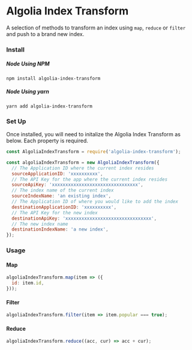 # Algolia Index Transform

A selection of methods to transform an index using `map`, `reduce` or `filter` and push to a brand new index.

### Install

##### Node Using NPM
`npm install algolia-index-transform`

##### Node Using yarn
`yarn add algolia-index-transform`

### Set Up

Once installed, you will need to initalize the Algolia Index Transform as below. Each property is required.

```js
const AlgoliaIndexTransform = require('algolia-index-transform');

const algoliaIndexTransform = new AlgoliaIndexTransform({
  // The Application ID where the current index resides
  sourceApplicationID: 'xxxxxxxxxx',
  // The API Key for the app where the current index resides
  sourceApiKey: 'xxxxxxxxxxxxxxxxxxxxxxxxxxxxxxxx',
  // The index name of the current index
  sourceIndexName: 'an existing index',
  // The Application ID of where you would like to add the index
  destinationApplicationID: 'xxxxxxxxxx',
  // The API Key for the new index
  destinationApiKey: 'xxxxxxxxxxxxxxxxxxxxxxxxxxxxxxxx',
  // The new index name
  destinationIndexName: 'a new index',
});
```

### Usage

#### Map
```js
algoliaIndexTransform.map(item => ({
  id: item.id,
}));
```

#### Filter
```js
algoliaIndexTransform.filter(item => item.popular === true);
```

#### Reduce
```js
algoliaIndexTransform.reduce((acc, cur) => acc + cur);
```
